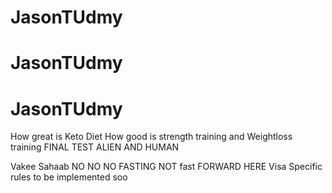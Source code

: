 # JasonTUdmy
# JasonTUdmy
# JasonTUdmy
How great is Keto Diet
How good is strength training and Weightloss training
FINAL TEST ALIEN AND HUMAN

Vakee Sahaab
NO NO NO FASTING
NOT fast FORWARD HERE
Visa Specific rules to be implemented soo
